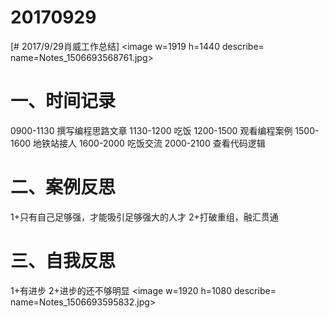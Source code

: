 # 20170929

[# 2017/9/29肖威工作总结]
<image w=1919 h=1440 describe= name=Notes_1506693568761.jpg>
# 一、时间记录
0900-1130 撰写编程思路文章
1130-1200 吃饭
1200-1500 观看编程案例
1500-1600 地铁站接人
1600-2000 吃饭交流
2000-2100 查看代码逻辑
# 二、案例反思
1+只有自己足够强，才能吸引足够强大的人才
2+打破重组，融汇贯通
# 三、自我反思
1+有进步
2+进步的还不够明显
<image w=1920 h=1080 describe= name=Notes_1506693595832.jpg>
